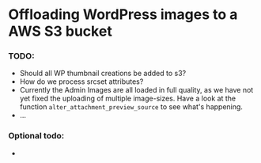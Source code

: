# Offloading WordPress images to a AWS S3 bucket

### TODO:

- Should all WP thumbnail creations be added to s3?
- How do we process srcset attributes?
- Currently the Admin Images are all loaded in full quality, as we have not yet fixed the uploading of multiple image-sizes. Have a look at the function `alter_attachment_preview_source` to see what's happening.
- ...

### Optional todo:

-
